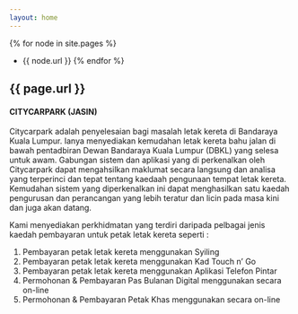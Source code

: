 ```yaml
---
layout: home
---
```


{% for node in site.pages %}
- {{ node.url }}
{% endfor %}

## {{ page.url }}

#### CITYCARPARK (JASIN)

Citycarpark adalah penyelesaian bagi masalah letak kereta di Bandaraya Kuala Lumpur. Ianya menyediakan kemudahan letak kereta bahu jalan di bawah pentadbiran Dewan Bandaraya Kuala Lumpur (DBKL) yang selesa untuk awam. Gabungan sistem dan aplikasi yang di perkenalkan oleh Citycarpark dapat mengahsilkan maklumat secara langsung dan analisa yang terperinci dan tepat tentang kaedaah pengunaan tempat letak kereta. Kemudahan sistem yang diperkenalkan ini dapat menghasilkan satu kaedah pengurusan dan perancangan yang lebih teratur dan licin pada masa kini dan juga akan datang.

Kami menyediakan perkhidmatan yang terdiri daripada pelbagai jenis kaedah pembayaran untuk petak letak kereta seperti :
1. Pembayaran petak letak kereta menggunakan Syiling
2. Pembayaran petak letak kereta menggunakan Kad Touch n’ Go
3. Pembayaran petak letak kereta menggunakan Aplikasi Telefon Pintar
4. Permohonan & Pembayaran Pas Bulanan Digital menggunakan secara on-line
5. Permohonan & Pembayaran Petak Khas menggunakan secara on-line
